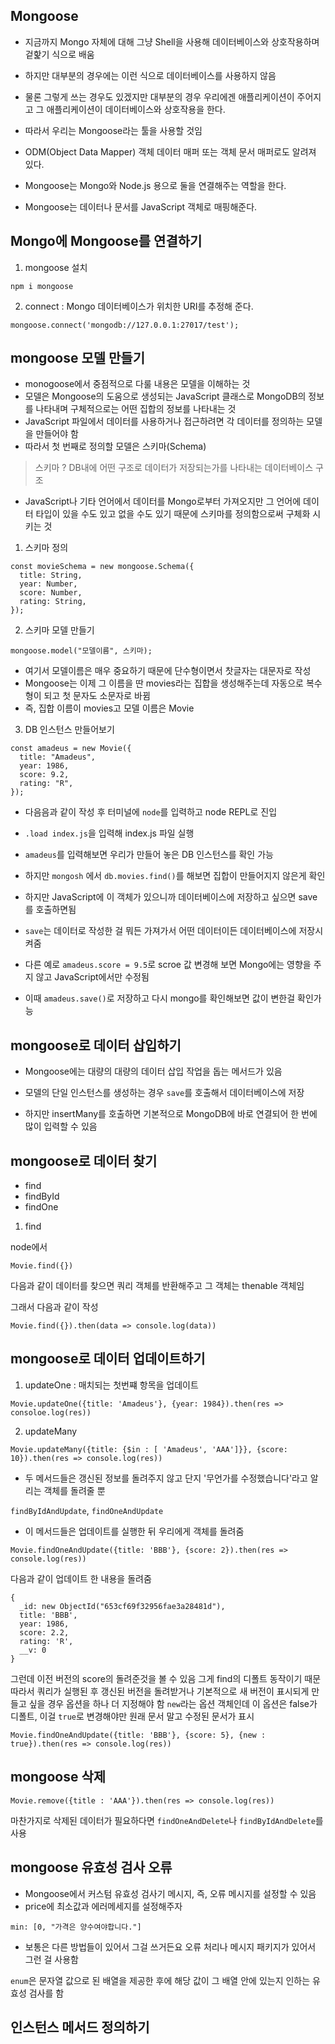 ## Mongoose

- 지금까지 Mongo 자체에 대해 그냥 Shell을 사용해 데이터베이스와 상호작용하며 겉핥기 식으로 배움
- 하지만 대부분의 경우에는 이런 식으로 데이터베이스를 사용하지 않음
- 물론 그렇게 쓰는 경우도 있겠지만 대부분의 경우 우리에겐 애플리케이션이 주어지고 그 애플리케이션이 데이터베이스와 상호작용을 한다.

- 따라서 우리는 Mongoose라는 툴을 사용할 것임
- ODM(Object Data Mapper) 객체 데이터 매퍼 또는 객체 문서 매퍼로도 알려져 있다.
- Mongoose는 Mongo와 Node.js 용으로 둘을 연결해주는 역할을 한다.
- Mongoose는 데이터나 문서를 JavaScript 객체로 매핑해준다.

## Mongo에 Mongoose를 연결하기

1. mongoose 설치

```
npm i mongoose
```

2. connect
   : Mongo 데이터베이스가 위치한 URI를 추정해 준다.

```
mongoose.connect('mongodb://127.0.0.1:27017/test');
```

## mongoose 모델 만들기

- monogoose에서 중점적으로 다룰 내용은 모델을 이해하는 것
- 모델은 Mongoose의 도움으로 생성되는 JavaScript 클래스로 MongoDB의 정보를 나타내며 구체적으로는 어떤 집합의 정보를 나타내는 것
- JavaScript 파일에서 데이터를 사용하거나 접근하려면 각 데이터를 정의하는 모델을 만들어야 함
- 따라서 첫 번째로 정의할 모델은 스키마(Schema)

> 스키마 ? DB내에 어떤 구조로 데이터가 저장되는가를 나타내는 데이터베이스 구조

- JavaScript나 기타 언어에서 데이터를 Mongo로부터 가져오지만 그 언어에 데이터 타입이 있을 수도 있고 없을 수도 있기 때문에 스키마를 정의함으로써 구체화 시키는 것

1. 스키마 정의

```
const movieSchema = new mongoose.Schema({
  title: String,
  year: Number,
  score: Number,
  rating: String,
});
```

2. 스키마 모델 만들기

```
mongoose.model("모델이름", 스키마);
```

- 여기서 모델이름은 매우 중요하기 때문에 단수형이면서 찻글자는 대문자로 작성
- Mongoose는 이제 그 이름을 딴 movies라는 집합을 생성해주는데 자동으로 복수형이 되고 첫 문자도 소문자로 바뀜
- 즉, 집합 이름이 movies고 모델 이름은 Movie

3. DB 인스턴스 만들어보기

```
const amadeus = new Movie({
  title: "Amadeus",
  year: 1986,
  score: 9.2,
  rating: "R",
});
```

- 다음음과 같이 작성 후 터미널에 `node`를 입력하고 node REPL로 진입
- `.load index.js`을 입력해 index.js 파일 실행
- `amadeus`를 입력해보면 우리가 만들어 놓은 DB 인스턴스를 확인 가능

- 하지만 `mongosh` 에서 `db.movies.find()`를 해보면 집합이 만들어지지 않은게 확인
- 하지만 JavaScript에 이 객체가 있으니까 데이터베이스에 저장하고 싶으면 save를 호출하면됨
- `save`는 데이터로 작성한 걸 뭐든 가져가서 어떤 데이터이든 데이터베이스에 저장시켜줌

- 다른 예로 `amadeus.score = 9.5`로 scroe 값 변경해 보면 Mongo에는 영향을 주지 않고 JavaScript에서만 수정됨
- 이때 `amadeus.save()`로 저장하고 다시 mongo를 확인해보면 값이 변한걸 확인가능

## mongoose로 데이터 삽입하기

- Mongoose에는 대량의 대량의 데이터 삽입 작업을 돕는 메서드가 있음

- 모델의 단일 인스턴스를 생성하는 경우 `save`를 호출해서 데이터베이스에 저장
- 하지만 insertMany를 호출하면 기본적으로 MongoDB에 바로 연결되어 한 번에 많이 입력할 수 있음

## mongoose로 데이터 찾기

- find
- findById
- findOne

1. find

node에서

```
Movie.find({})
```

다음과 같이 데이터를 찾으면 쿼리 객체를 반환해주고 그 객체는 thenable 객체임

그래서 다음과 같이 작성

```
Movie.find({}).then(data => console.log(data))
```

## mongoose로 데이터 업데이트하기

1. updateOne : 매치되는 첫번쨰 항목을 업데이트

```
Movie.updateOne({title: 'Amadeus'}, {year: 1984}).then(res => consoloe.log(res))
```

2. updateMany

```
Movie.updateMany({title: {$in : [ 'Amadeus', 'AAA']}}, {score: 10}).then(res => console.log(res))
```

- 두 메서드들은 갱신된 정보를 돌려주지 않고 단지 '무언가를 수정했습니다'라고 알리는 객체를 돌려줄 뿐

`findByIdAndUpdate`, `findOneAndUpdate`

- 이 메서드들은 업데이트를 실행한 뒤 우리에게 객체를 돌려줌

```
Movie.findOneAndUpdate({title: 'BBB'}, {score: 2}).then(res => console.log(res))
```

다음과 같이 업데이트 한 내용을 돌려줌

```
{
  _id: new ObjectId("653cf69f32956fae3a28481d"),
  title: 'BBB',
  year: 1986,
  score: 2.2,
  rating: 'R',
  __v: 0
}
```

그런데 이전 버전의 score의 돌려준것을 볼 수 있음
그게 find의 디폴트 동작이기 때문
따라서 쿼리가 실행된 후 갱신된 버전을 돌려받거나 기본적으로 새 버전이 표시되게 만들고 싶을 경우 옵션을 하나 더 지정해야 함
`new`라는 옵션 객체인데 이 옵션은 false가 디폴트, 이걸 `true`로 변경해야만 원래 문서 말고 수정된 문서가 표시

```
Movie.findOneAndUpdate({title: 'BBB'}, {score: 5}, {new : true}).then(res => console.log(res))
```

## mongoose 삭제

```
Movie.remove({title : 'AAA'}).then(res => console.log(res))
```

마찬가지로 삭제된 데이터가 필요하다면 `findOneAndDelete`나 `findByIdAndDelete`를 사용

## mongoose 유효성 검사 오류

- Mongoose에서 커스텀 유효성 검사기 메시지, 즉, 오류 메시지를 설정할 수 있음
- price에 최소값과 에러메세지를 설정해주자

```
min: [0, "가격은 양수여야합니다."]
```

- 보통은 다른 방법들이 있어서 그걸 쓰거든요 오류 처리나 메시지 패키지가 있어서 그런 걸 사용함

`enum`은 문자열 값으로 된 배열을 제공한 후에 해당 값이 그 배열 안에 있는지 인하는 유효성 검사를 함

## 인스턴스 메서드 정의하기

